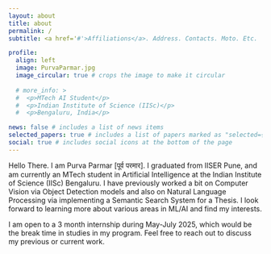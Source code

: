 ```yaml
---
layout: about
title: about
permalink: /
subtitle: <a href='#'>Affiliations</a>. Address. Contacts. Moto. Etc.

profile:
  align: left
  image: PurvaParmar.jpg
  image_circular: true # crops the image to make it circular
  
  # more_info: >
  #  <p>MTech AI Student</p>
  #  <p>Indian Institute of Science (IISc)</p>
  #  <p>Bengaluru, India</p>

news: false # includes a list of news items
selected_papers: true # includes a list of papers marked as "selected={true}"
social: true # includes social icons at the bottom of the page
---
```


Hello There. I am Purva Parmar [पूर्व परमार]. I graduated from IISER Pune, and am currently an MTech student in Artificial Intelligence at the Indian Institute of Science (IISc) Bengaluru. I have previously worked a bit on Computer Vision via Object Detection models and also on Natural Language Processing via implementing a Semantic Search System for a Thesis. I look forward to learning more about various areas in ML/AI and find my interests.

I am open to a 3 month internship during May-July 2025, which would be the break time in studies in my program. Feel free to reach out to discuss my previous or current work.

